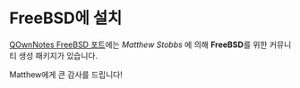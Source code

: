 # FreeBSD에 설치

[QOwnNotes FreeBSD 포트](https://svnweb.freebsd.org/ports/head/deskutils/qownnotes)에는 *Matthew Stobbs* 에 의해 **FreeBSD**를 위한 커뮤니티 생성 패키지가 있습니다.

Matthew에게 큰 감사를 드립니다!
